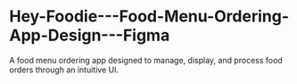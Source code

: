 # Hey-Foodie---Food-Menu-Ordering-App-Design---Figma
A food menu ordering app designed to manage, display, and process food orders through an intuitive UI.
